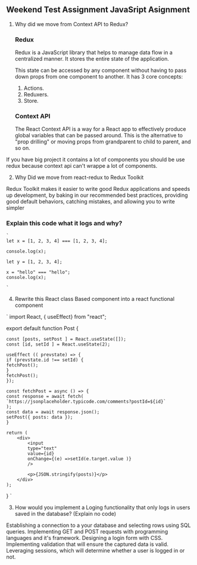 ## Weekend Test Assignment JavaSript Asignment

1. Why did we move from Context API to Redux?

   ### Redux

   Redux is a JavaScript library that helps to manage data flow in a centralized manner. It stores the entire state of the application.

   This state can be accessed by any component without having to pass down props from one component to another. It has 3 core concepts:

   1. Actions.
   2. Reduxers.
   3. Store.

   ### Context API

   The React Context API is a way for a React app to effectively produce global variables that can be passed around. This is the alternative to "prop drilling" or moving props from grandparent to child to parent, and so on.

If you have big project it contains a lot of components you should be use redux because context api can't wrappe a lot of components.

2. Why Did we move from react-redux to Redux Toolkit

Redux Toolkit makes it easier to write good Redux applications and speeds up development, by baking in our recommended best practices, providing good default behaviors, catching mistakes, and allowing you to write simpler

### Explain this code what it logs and why?

    `
    let x = [1, 2, 3, 4] === [1, 2, 3, 4];

    console.log(x);

    let y = [1, 2, 3, 4];

    x = "hello" === "hello";
    console.log(x);

    `

4. Rewrite this React class Based component into a react functional component

`
import React, { useEffect} from "react";

export default function Post {

    const [posts, setPost ] = React.useState([]);
    const [id, setId ] = React.useState(2);

    useEffect (( prevstate) => {
    if (prevstate.id !== setId) {
    fetchPost();
    }
    fetchPost();
    });

    const fetchPost = async () => {
    const response = await fetch(
    `https://jsonplaceholder.typicode.com/comments?postId=${id}`
    );
    const data = await response.json();
    setPost({ posts: data });
    }

    return (
        <div>
            <input
            type="text"
            value={id}
            onChange={(e) =>setId(e.target.value )}
            />

            <p>{JSON.stringify(posts)}</p>
        </div>
    );

}
`

3. How would you implement a Loging functionality that only logs in users saved in the database? (Explain no code)

Establishing a connection to a your database and selecting rows using SQL queries.
Implementing GET and POST requests with programming languages and it's framework.
Designing a login form with CSS.
Implementing validation that will ensure the captured data is valid.
Leveraging sessions, which will determine whether a user is logged in or not.
